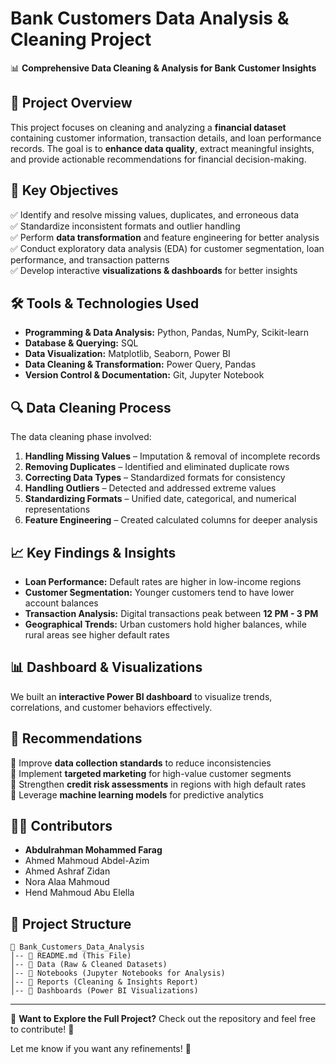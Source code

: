 # **Bank Customers Data Analysis & Cleaning Project**  

📊 **Comprehensive Data Cleaning & Analysis for Bank Customer Insights**  

## 🚀 **Project Overview**  
This project focuses on cleaning and analyzing a **financial dataset** containing customer information, transaction details, and loan performance records. The goal is to **enhance data quality**, extract meaningful insights, and provide actionable recommendations for financial decision-making.  

## 📌 **Key Objectives**  
✅ Identify and resolve missing values, duplicates, and erroneous data  
✅ Standardize inconsistent formats and outlier handling  
✅ Perform **data transformation** and feature engineering for better analysis  
✅ Conduct exploratory data analysis (EDA) for customer segmentation, loan performance, and transaction patterns  
✅ Develop interactive **visualizations & dashboards** for better insights  

## 🛠 **Tools & Technologies Used**  
- **Programming & Data Analysis:** Python, Pandas, NumPy, Scikit-learn  
- **Database & Querying:** SQL  
- **Data Visualization:** Matplotlib, Seaborn, Power BI  
- **Data Cleaning & Transformation:** Power Query, Pandas  
- **Version Control & Documentation:** Git, Jupyter Notebook  

## 🔍 **Data Cleaning Process**  
The data cleaning phase involved:  
1. **Handling Missing Values** – Imputation & removal of incomplete records  
2. **Removing Duplicates** – Identified and eliminated duplicate rows  
3. **Correcting Data Types** – Standardized formats for consistency  
4. **Handling Outliers** – Detected and addressed extreme values  
5. **Standardizing Formats** – Unified date, categorical, and numerical representations  
6. **Feature Engineering** – Created calculated columns for deeper analysis  

## 📈 **Key Findings & Insights**  
- **Loan Performance:** Default rates are higher in low-income regions  
- **Customer Segmentation:** Younger customers tend to have lower account balances  
- **Transaction Analysis:** Digital transactions peak between **12 PM - 3 PM**  
- **Geographical Trends:** Urban customers hold higher balances, while rural areas see higher default rates  

## 📊 **Dashboard & Visualizations**  
We built an **interactive Power BI dashboard** to visualize trends, correlations, and customer behaviors effectively.  

## 🎯 **Recommendations**  
📌 Improve **data collection standards** to reduce inconsistencies  
📌 Implement **targeted marketing** for high-value customer segments  
📌 Strengthen **credit risk assessments** in regions with high default rates  
📌 Leverage **machine learning models** for predictive analytics  

## 👨‍💻 **Contributors**  
- **Abdulrahman Mohammed Farag**  
- Ahmed Mahmoud Abdel-Azim  
- Ahmed Ashraf Zidan  
- Nora Alaa Mahmoud  
- Hend Mahmoud Abu Elella  

## 📂 **Project Structure**  
```
📁 Bank_Customers_Data_Analysis  
│-- 📄 README.md (This File)  
│-- 📂 Data (Raw & Cleaned Datasets)  
│-- 📂 Notebooks (Jupyter Notebooks for Analysis)  
│-- 📂 Reports (Cleaning & Insights Report)  
│-- 📂 Dashboards (Power BI Visualizations)  
```

---

🔗 **Want to Explore the Full Project?** Check out the repository and feel free to contribute! 🚀  

Let me know if you want any refinements! 🚀
